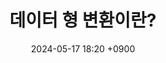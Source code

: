 ---
layout: post
title: 데이터 형 변환이란?
date: 2024-05-17 18:20 +0900
description: 면접질문
image: ../assets/img/box.jpg
category: javascript
tags: javascript 
published: true
sitemap: true
---